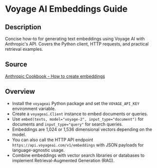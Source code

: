 # Voyage AI Embeddings Guide

## Description
Concise how-to for generating text embeddings using Voyage AI with Anthropic's API. Covers the Python client, HTTP requests, and practical retrieval examples.

## Source
[Anthropic Cookbook - How to create embeddings](https://github.com/anthropics/anthropic-cookbook/blob/main/third_party/VoyageAI/how_to_create_embeddings.md)

## Overview
- Install the `voyageai` Python package and set the `VOYAGE_API_KEY` environment variable.
- Create a `voyageai.Client` instance to embed documents or queries.
- Use `embed(texts, model="voyage-2", input_type="document")` for documents and `input_type="query"` for search queries.
- Embeddings are 1,024 or 1,536 dimensional vectors depending on the model.
- You can also call the HTTP API endpoint `https://api.voyageai.com/v1/embeddings` with JSON payloads for language-agnostic usage.
- Combine embeddings with vector search libraries or databases to implement Retrieval-Augmented Generation (RAG).

